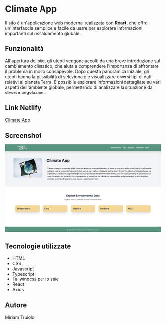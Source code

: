 # Climate App

Il sito è un'applicazione web moderna, realizzata con **React**, che offre un'interfaccia semplice e facile da usare per esplorare informazioni importanti sul riscaldamento globale.

## Funzionalità

All'apertura del sito, gli utenti vengono accolti da una breve introduzione sul cambiamento climatico, che aiuta a comprendere l'importanza di affrontare il problema in modo consapevole. Dopo questa panoramica iniziale, gli utenti hanno la possibilità di selezionare e visualizzare diversi tipi di dati relativi al pianeta Terra. È possibile esplorare informazioni dettagliate su vari aspetti dell'ambiente globale, permettendo di analizzare la situazione da diverse angolazioni.

## Link Netlify

[Climate App](https://climatedashboard.netlify.app/)

## Screenshot

![Banner](https://github.com/miriamtruiolo/final-project-s2i/blob/main/src/img/preview.png)

## Tecnologie utilizzate

- HTML
- CSS
- Javascript
- Typescript
- Tailwindcss per lo stile
- React
- Axios

## Autore

Miriam Truiolo
